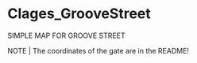 # Clages_GrooveStreet

SIMPLE MAP FOR GROOVE STREET

NOTE | The coordinates of the gate are in the README!
